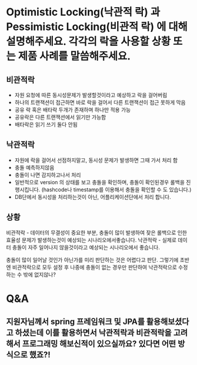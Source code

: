 # Optimistic Locking(낙관적 락) 과 Pessimistic Locking(비관적 락) 에 대해 설명해주세요. 각각의 락을 사용할 상황 또는 제품 사례를 말씀해주세요.

## 비관적락
- 자원 요청에 따른 동시성문제가 발생할것이라고 예상하고 락을 걸어버림
- 하나의 트랜잭션이 접근하면 바로 락을 걸어서 다른 트랜잭션이 접근 못하게 막음
- 공유 락 혹은 배타락 두개가 존재하며 하나만 적용 가능
- 공유락은 다른 트랜잭션에서 읽기만 가능함
- 배타락은 읽기 쓰기 둘다 안됨

## 낙관적락
- 자원에 락을 걸어서 선점하지말고, 동시성 문제가 발생하면 그때 가서 처리 함
- 충돌 예측하지않음
- 충돌이 나면 감지하고나서 처리
- 일반적으로 version 의 상태를 보고 충돌을 확인하며, 충돌이 확인된경우 롤백을 진행시킵니다. (hashcode나 timestamp를 이용해서 충돌을 확인할 수 도 있습니다.)
- DB단에서 동시성을 처리하는것이 아닌, 어플리케이션단에서 처리 합니다.

## 상황
비관적락 - 데이터의 무결성이 중요한 부분, 충돌이 많이 발생하여 잦은 롤백으로 인한 효율성 문제가 발생하는것이 예상되는 시나리오에서좋습니다.
낙관적락 - 실제로 데이터 충돌이 자주 일어나지 않을것이라고 예상되는 시나리오에서 좋습니다.

충돌이 많이 일어날 것인가 아닌가를 미리 판단하는 것은 어렵다고 판단.
그렇기에 초반엔 비관적락으로 모두 설정 후 나중에 충돌이 없는 경우만 판단하여 낙관적락으로 수정하는 수 밖에 없지않나?

# Q&A

## 지원자님께서 spring 프레임워크 및 JPA를 활용해보셨다고 하셨는데 이를 활용하면서 낙관적락과 비관적락을 고려해서 프로그래밍 해보신적이 있으실까요? 있다면 어떤 방식으로 했죠?!
